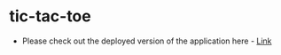 # tic-tac-toe
- Please check out the deployed version of the application here - [Link](https://tic-tac-toe-prabhu.netlify.app/)
